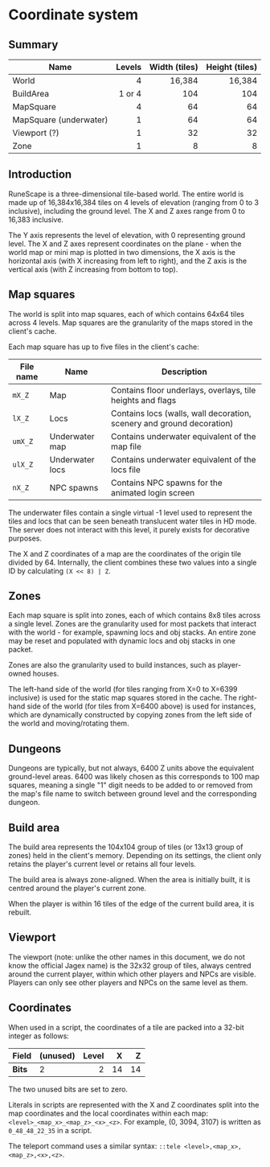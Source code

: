 # Coordinate system

## Summary

| Name                   | Levels | Width (tiles) | Height (tiles) |
|------------------------|-------:|--------------:|---------------:|
| World                  |      4 |        16,384 |         16,384 |
| BuildArea              | 1 or 4 |           104 |            104 |
| MapSquare              |      4 |            64 |             64 |
| MapSquare (underwater) |      1 |            64 |             64 |
| Viewport (?)           |      1 |            32 |             32 |
| Zone                   |      1 |             8 |              8 |

## Introduction

RuneScape is a three-dimensional tile-based world. The entire world is made up
of 16,384x16,384 tiles on 4 levels of elevation (ranging from 0 to 3
inclusive), including the ground level. The X and Z axes range from 0 to
16,383 inclusive.

The Y axis represents the level of elevation, with 0 representing ground
level. The X and Z axes represent coordinates on the plane - when the world map
or mini map is plotted in two dimensions, the X axis is the horizontal axis
(with X increasing from left to right), and the Z axis is the vertical axis
(with Z increasing from bottom to top).

## Map squares

The world is split into map squares, each of which contains 64x64 tiles across
4 levels. Map squares are the granularity of the maps stored in the client's
cache.

Each map square has up to five files in the client's cache:

| File name | Name            | Description                                                           |
|-----------|-----------------|-----------------------------------------------------------------------|
| `mX_Z`    | Map             | Contains floor underlays, overlays, tile heights and flags            |
| `lX_Z`    | Locs            | Contains locs (walls, wall decoration, scenery and ground decoration) |
| `umX_Z`   | Underwater map  | Contains underwater equivalent of the map file                        |
| `ulX_Z`   | Underwater locs | Contains underwater equivalent of the locs file                       |
| `nX_Z`    | NPC spawns      | Contains NPC spawns for the animated login screen                     |

The underwater files contain a single virtual -1 level used to represent the
tiles and locs that can be seen beneath translucent water tiles in HD mode. The
server does not interact with this level, it purely exists for decorative
purposes.

The X and Z coordinates of a map are the coordinates of the origin tile divided
by 64. Internally, the client combines these two values into a single ID by
calculating `(X << 8) | Z`.

## Zones

Each map square is split into zones, each of which contains 8x8 tiles across a
single level. Zones are the granularity used for most packets that interact with
the world - for example, spawning locs and obj stacks. An entire zone may be
reset and populated with dynamic locs and obj stacks in one packet.

Zones are also the granularity used to build instances, such as player-owned
houses.

The left-hand side of the world (for tiles ranging from X=0 to X=6399 inclusive)
is used for the static map squares stored in the cache. The right-hand side of
the world (for tiles from X=6400 above) is used for instances, which are
dynamically constructed by copying zones from the left side of the world and
moving/rotating them.

## Dungeons

Dungeons are typically, but not always, 6400 Z units above the equivalent
ground-level areas. 6400 was likely chosen as this corresponds to 100 map
squares, meaning a single "1" digit needs to be added to or removed from the
map's file name to switch between ground level and the corresponding dungeon.

## Build area

The build area represents the 104x104 group of tiles (or 13x13 group of zones)
held in the client's memory. Depending on its settings, the client only retains
the player's current level or retains all four levels.

The build area is always zone-aligned. When the area is initially built, it is
centred around the player's current zone.

When the player is within 16 tiles of the edge of the current build area, it is
rebuilt.

## Viewport

The viewport (note: unlike the other names in this document, we do not know the
official Jagex name) is the 32x32 group of tiles, always centred around the
current player, within which other players and NPCs are visible. Players can
only see other players and NPCs on the same level as them.

## Coordinates

When used in a script, the coordinates of a tile are packed into a 32-bit
integer as follows:

| **Field** | (unused) | Level | X  | Z  |
|-----------|----------|------:|---:|---:|
| **Bits**  |        2 |     2 | 14 | 14 |

The two unused bits are set to zero.

Literals in scripts are represented with the X and Z coordinates split into the
map coordinates and the local coordinates within each map:
`<level>_<map_x>_<map_z>_<x>_<z>`. For example, (0, 3094, 3107) is written as
`0_48_48_22_35` in a script.

The teleport command uses a similar syntax:
`::tele <level>,<map_x>,<map_z>,<x>,<z>`.

